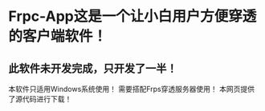 # Frpc-App这是一个让小白用户方便穿透的客户端软件！
## 此软件未开发完成，只开发了一半！
本软件只适用Windows系统使用！
需要搭配Frps穿透服务器使用！
本网页提供了源代码进行下载！


